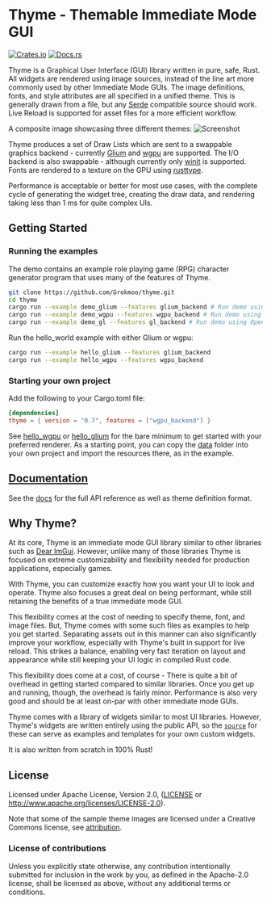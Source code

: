 # Thyme - Themable Immediate Mode GUI

[![Crates.io](https://img.shields.io/crates/v/thyme.svg)](https://crates.io/crates/thyme)
[![Docs.rs](https://docs.rs/thyme/badge.svg)](https://docs.rs/thyme)

Thyme is a Graphical User Interface (GUI) library written in pure, safe, Rust.  All widgets are rendered using image sources, instead of the line art more commonly used by other Immediate Mode GUIs.  The image definitions, fonts, and style attributes are all specified in a unified theme.  This is generally drawn from a file, but any [Serde](https://serde.rs/) compatible source should work.  Live Reload is supported for asset files for a more efficient workflow.

A composite image showcasing three different themes:
![Screenshot](screenshot.png)

Thyme produces a set of Draw Lists which are sent to a swappable graphics backend - currently [Glium](https://github.com/glium/glium) and [wgpu](https://github.com/gfx-rs/wgpu-rs) are supported.  The I/O backend is also swappable - although currently only [winit](https://github.com/rust-windowing/winit) is supported.  Fonts are rendered to a texture on the GPU using [rusttype](https://github.com/redox-os/rusttype).  

Performance is acceptable or better for most use cases, with the complete cycle of generating the widget tree, creating the draw data, and rendering taking less than 1 ms for quite complex UIs.

## Getting Started

### Running the examples

The demo contains an example role playing game (RPG) character generator program that uses many of the features of Thyme.

```bash
git clone https://github.com/Grokmoo/thyme.git
cd thyme
cargo run --example demo_glium --features glium_backend # Run demo using glium
cargo run --example demo_wgpu --features wgpu_backend # Run demo using wgpu
cargo run --example demo_gl --features gl_backend # Run demo using OpenGL
```

Run the hello_world example with either Glium or wgpu:
```bash
cargo run --example hello_glium --features glium_backend
cargo run --example hello_wgpu --features wgpu_backend
```

### Starting your own project

Add the following to your Cargo.toml file:

```toml
[dependencies]
thyme = { version = "0.7", features = ["wgpu_backend"] }
```

See [hello_wgpu](examples/hello_wgpu.rs) or [hello_glium](examples/hello_glium.rs) for the bare minimum to get started with your preferred renderer.  As a starting point, you can copy the [data](examples/data) folder into your own project and import the resources there, as in the example.

## [Documentation](https://docs.rs/thyme)

See the [docs](https://docs.rs/thyme) for the full API reference as well as theme definition format.

## Why Thyme?

At its core, Thyme is an immediate mode GUI library similar to other libraries such as [Dear ImGui](https://github.com/ocornut/imgui).  However,
unlike many of those libraries Thyme is focused on extreme customizability and flexibility needed for production applications, especially games.

With Thyme, you can customize exactly how you want your UI to look and operate.  Thyme also focuses a great deal on being performant, while still
retaining the benefits of a true immediate mode GUI.

This flexibility comes at the cost of needing to specify theme, font, and image files.  But, Thyme comes with some such files as examples to help you
get started.  Separating assets out in this manner can also significantly improve your workflow, especially with Thyme's built in support for live
reload.  This strikes a balance, enabling very fast iteration on layout and appearance while still keeping your UI logic in compiled Rust code.

This flexibility does come at a cost, of course - There is quite a bit of overhead in getting started compared to similar libraries.  Once you get up and
running, though, the overhead is fairly minor.  Performance is also very good and should be at least on-par with other immediate mode GUIs.

Thyme comes with a library of widgets similar to most UI libraries.  However, Thyme's widgets are written entirely using the public API, so the 
[`source`](src/recipes.rs) for these can serve as examples and templates for your own custom widgets.

It is also written from scratch in 100% Rust!

## License
[License]: #license

Licensed under Apache License, Version 2.0, ([LICENSE](LICENSE) or http://www.apache.org/licenses/LICENSE-2.0).

Note that some of the sample theme images are licensed under a Creative Commons license, see [attribution](examples/data/images/attribution.txt).

### License of contributions

Unless you explicitly state otherwise, any contribution intentionally submitted for inclusion in the work by you, as defined in the Apache-2.0 license, shall be licensed as above, without any additional terms or conditions.
